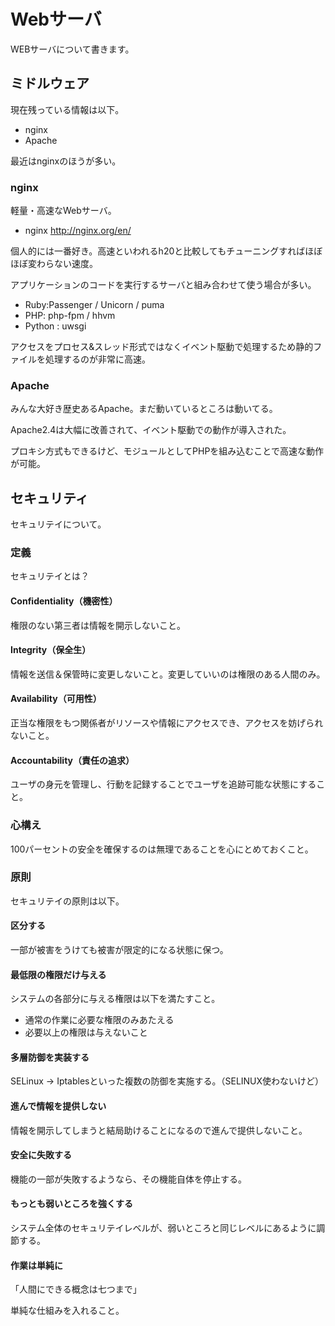 # Webサーバ

 WEBサーバについて書きます。

## ミドルウェア

現在残っている情報は以下。

 * nginx
 * Apache

最近はnginxのほうが多い。

### nginx

軽量・高速なWebサーバ。

 * nginx http://nginx.org/en/

個人的には一番好き。高速といわれるh20と比較してもチューニングすればほぼほぼ変わらない速度。

アプリケーションのコードを実行するサーバと組み合わせて使う場合が多い。

 * Ruby:Passenger / Unicorn / puma
 * PHP: php-fpm / hhvm
 * Python : uwsgi

アクセスをプロセス&スレッド形式ではなくイベント駆動で処理するため静的ファイルを処理するのが非常に高速。

### Apache

みんな大好き歴史あるApache。まだ動いているところは動いてる。

Apache2.4は大幅に改善されて、イベント駆動での動作が導入された。

プロキシ方式もできるけど、モジュールとしてPHPを組み込むことで高速な動作が可能。

## セキュリティ

セキュリテイについて。

### 定義

セキュリテイとは？

#### Confidentiality（機密性）

権限のない第三者は情報を開示しないこと。

#### Integrity（保全生）

情報を送信＆保管時に変更しないこと。変更していいのは権限のある人間のみ。

#### Availability（可用性）

正当な権限をもつ関係者がリソースや情報にアクセスでき、アクセスを妨げられないこと。

#### Accountability（責任の追求）

ユーザの身元を管理し、行動を記録することでユーザを追跡可能な状態にすること。

### 心構え

100パーセントの安全を確保するのは無理であることを心にとめておくこと。

### 原則

セキュリテイの原則は以下。

#### 区分する

一部が被害をうけても被害が限定的になる状態に保つ。

#### 最低限の権限だけ与える

システムの各部分に与える権限は以下を満たすこと。

 * 通常の作業に必要な権限のみあたえる
 * 必要以上の権限は与えないこと


#### 多層防御を実装する

SELinux -> Iptablesといった複数の防御を実施する。（SELINUX使わないけど）

#### 進んで情報を提供しない

情報を開示してしまうと結局助けることになるので進んで提供しないこと。

#### 安全に失敗する

機能の一部が失敗するようなら、その機能自体を停止する。

#### もっとも弱いところを強くする

システム全体のセキュリテイレベルが、弱いところと同じレベルにあるように調節する。

#### 作業は単純に

「人間にできる概念は七つまで」

単純な仕組みを入れること。

